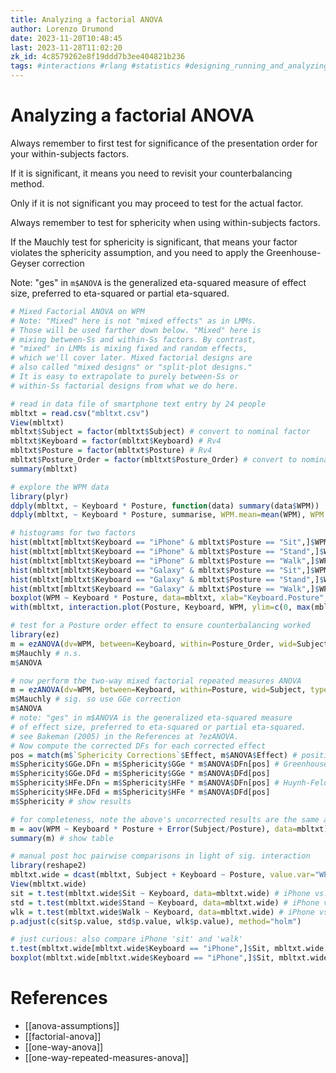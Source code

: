 ```yaml
---
title: Analyzing a factorial ANOVA
author: Lorenzo Drumond
date: 2023-11-20T10:48:45
last: 2023-11-28T11:02:20
zk_id: 4c8579262e8f19ddd7b3ee404821b236
tags: #interactions #rlang #statistics #designing_running_and_analyzing_experiments #eta_squared #anova #week7 #greenhouse_geyser #experiment #sphericity #coursera #design #test #theory #counterbalancing
---
```



# Analyzing a factorial ANOVA

Always remember to first test for significance of the presentation order for your within-subjects factors.

If it is significant, it means you need to revisit your counterbalancing method.

Only if it is not significant you may proceed to test for the actual factor.

Always remember to test for sphericity when using within-subjects factors.

If the Mauchly test for sphericity is significant, that means your factor violates the sphericity
assumption, and you need to apply the Greenhouse-Geyser correction

Note: "ges" in `m$ANOVA` is the generalized eta-squared measure of effect size, preferred to eta-squared or partial eta-squared.

```R
# Mixed Factorial ANOVA on WPM
# Note: "Mixed" here is not "mixed effects" as in LMMs.
# Those will be used farther down below. "Mixed" here is
# mixing between-Ss and within-Ss factors. By contrast,
# "mixed" in LMMs is mixing fixed and random effects,
# which we'll cover later. Mixed factorial designs are
# also called "mixed designs" or "split-plot designs."
# It is easy to extrapolate to purely between-Ss or
# within-Ss factorial designs from what we do here.

# read in data file of smartphone text entry by 24 people
mbltxt = read.csv("mbltxt.csv")
View(mbltxt)
mbltxt$Subject = factor(mbltxt$Subject) # convert to nominal factor
mbltxt$Keyboard = factor(mbltxt$Keyboard) # Rv4
mbltxt$Posture = factor(mbltxt$Posture) # Rv4
mbltxt$Posture_Order = factor(mbltxt$Posture_Order) # convert to nominal factor
summary(mbltxt)

# explore the WPM data
library(plyr)
ddply(mbltxt, ~ Keyboard * Posture, function(data) summary(data$WPM))
ddply(mbltxt, ~ Keyboard * Posture, summarise, WPM.mean=mean(WPM), WPM.sd=sd(WPM))

# histograms for two factors
hist(mbltxt[mbltxt$Keyboard == "iPhone" & mbltxt$Posture == "Sit",]$WPM)
hist(mbltxt[mbltxt$Keyboard == "iPhone" & mbltxt$Posture == "Stand",]$WPM)
hist(mbltxt[mbltxt$Keyboard == "iPhone" & mbltxt$Posture == "Walk",]$WPM)
hist(mbltxt[mbltxt$Keyboard == "Galaxy" & mbltxt$Posture == "Sit",]$WPM)
hist(mbltxt[mbltxt$Keyboard == "Galaxy" & mbltxt$Posture == "Stand",]$WPM)
hist(mbltxt[mbltxt$Keyboard == "Galaxy" & mbltxt$Posture == "Walk",]$WPM)
boxplot(WPM ~ Keyboard * Posture, data=mbltxt, xlab="Keyboard.Posture", ylab="WPM") # boxplots
with(mbltxt, interaction.plot(Posture, Keyboard, WPM, ylim=c(0, max(mbltxt$WPM)))) # interaction plot

# test for a Posture order effect to ensure counterbalancing worked
library(ez)
m = ezANOVA(dv=WPM, between=Keyboard, within=Posture_Order, wid=Subject, type=3, data=mbltxt)
m$Mauchly # n.s.
m$ANOVA

# now perform the two-way mixed factorial repeated measures ANOVA
m = ezANOVA(dv=WPM, between=Keyboard, within=Posture, wid=Subject, type=3, data=mbltxt)
m$Mauchly # sig. so use GGe correction
m$ANOVA
# note: "ges" in m$ANOVA is the generalized eta-squared measure
# of effect size, preferred to eta-squared or partial eta-squared.
# see Bakeman (2005) in the References at ?ezANOVA.
# Now compute the corrected DFs for each corrected effect
pos = match(m$`Sphericity Corrections`$Effect, m$ANOVA$Effect) # positions of within-Ss efx in m$ANOVA
m$Sphericity$GGe.DFn = m$Sphericity$GGe * m$ANOVA$DFn[pos] # Greenhouse-Geisser
m$Sphericity$GGe.DFd = m$Sphericity$GGe * m$ANOVA$DFd[pos]
m$Sphericity$HFe.DFn = m$Sphericity$HFe * m$ANOVA$DFn[pos] # Huynh-Feldt
m$Sphericity$HFe.DFd = m$Sphericity$HFe * m$ANOVA$DFd[pos]
m$Sphericity # show results

# for completeness, note the above's uncorrected results are the same as from this
m = aov(WPM ~ Keyboard * Posture + Error(Subject/Posture), data=mbltxt) # fit model
summary(m) # show table

# manual post hoc pairwise comparisons in light of sig. interaction
library(reshape2)
mbltxt.wide = dcast(mbltxt, Subject + Keyboard ~ Posture, value.var="WPM") # go wide
View(mbltxt.wide)
sit = t.test(mbltxt.wide$Sit ~ Keyboard, data=mbltxt.wide) # iPhone vs. Galaxy WPM sitting
std = t.test(mbltxt.wide$Stand ~ Keyboard, data=mbltxt.wide) # iPhone vs. Galaxy WPM standing
wlk = t.test(mbltxt.wide$Walk ~ Keyboard, data=mbltxt.wide) # iPhone vs. Galaxy WPM walking
p.adjust(c(sit$p.value, std$p.value, wlk$p.value), method="holm")

# just curious: also compare iPhone 'sit' and 'walk'
t.test(mbltxt.wide[mbltxt.wide$Keyboard == "iPhone",]$Sit, mbltxt.wide[mbltxt.wide$Keyboard == "iPhone",]$Walk, paired=TRUE)
boxplot(mbltxt.wide[mbltxt.wide$Keyboard == "iPhone",]$Sit, mbltxt.wide[mbltxt.wide$Keyboard == "iPhone",]$Walk,xlab="iPhone.Sit vs. iPhone.Walk", ylab="WPM") # custom boxplot
```

# References
- [[anova-assumptions]]
- [[factorial-anova]]
- [[one-way-anova]]
- [[one-way-repeated-measures-anova]]
